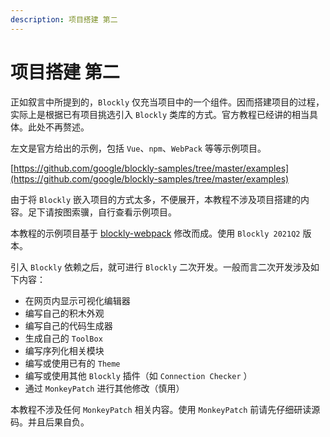 ```yaml
---
description: 项目搭建 第二
---
```


# 项目搭建 第二

正如叙言中所提到的，`Blockly` 仅充当项目中的一个组件。因而搭建项目的过程，实际上是根据已有项目挑选引入 `Blockly` 类库的方式。官方教程已经讲的相当具体。此处不再赘述。

左文是官方给出的示例，包括 `Vue`、`npm`、`WebPack` 等等示例项目。

[https://github.com/google/blockly-samples/tree/master/examples](https://github.com/google/blockly-samples/tree/master/examples)

由于将 `Blockly` 嵌入项目的方式太多，不便展开，本教程不涉及项目搭建的内容。足下请按图索骥，自行查看示例项目。

本教程的示例项目基于 [blockly-webpack](https://github.com/google/blockly-samples/tree/master/examples/blockly-webpack) 修改而成。使用 `Blockly 2021Q2` 版本。

引入 `Blockly` 依赖之后，就可进行 `Blockly` 二次开发。一般而言二次开发涉及如下内容：

* 在网页内显示可视化编辑器
* 编写自己的积木外观
* 编写自己的代码生成器
* 生成自己的 `ToolBox`
* 编写序列化相关模块
* 编写或使用已有的 `Theme`
* 编写或使用其他 `Blockly` 插件（如 `Connection Checker` ）
* 通过 `MonkeyPatch` 进行其他修改（慎用）

本教程不涉及任何 `MonkeyPatch` 相关内容。使用 `MonkeyPatch` 前请先仔细研读源码。并且后果自负。
